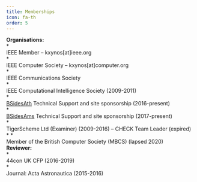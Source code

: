 ```yaml
---
title: Memberships
icon: fa-th
order: 5
---
```

<div style="text-align: left; font-weight: bold;">Organisations:</div>
* <div style="text-align: justify;"> IEEE Member – kxynos[at]ieee.org</div>
* <div style="text-align: justify;"> IEEE Computer Society – kxynos[at]computer.org</div>
* <div style="text-align: justify;"> IEEE Communications Society</div>
* <div style="text-align: justify;"> IEEE Computational Intelligence Society (2009-2011)</div>
* <div style="text-align: justify;"> <a href="https://www.bsidesath.gr">BSidesAth</a> Technical Support and site sponsorship (2016-present)</div>
* <div style="text-align: justify;"> <a href="https://www.bsidesams.nl">BSidesAms</a> Technical Support and site sponsorship (2017-present)</div>
* <div style="text-align: justify;"> TigerScheme Ltd (Examiner) (2009-2016) – CHECK Team Leader (expired) </div>
* * <div style="text-align: justify;"> Member of the British Computer Society (MBCS) (lapsed 2020) </div>
<div style="text-align: left; font-weight: bold;">Reviewer:</div>
* <div style="text-align: justify;">44con UK CFP (2016-2019)</div>
* <div style="text-align: justify;">Journal: Acta Astronautica (2015-2016)</div>
